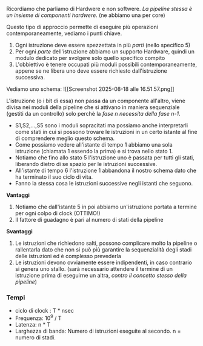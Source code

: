 Ricordiamo che parliamo di Hardwere e non softwere. *La pipeline stessa è un insieme di componenti hardwere*. (ne abbiamo una per core)

Questo tipo di approccio permette di eseguire più operazioni contemporaneamente, vediamo i punti chiave.
1. Ogni istruzione deve essere spezzettata in più *parti* (nello specifico 5)
2. Per ogni  *parte* dell'istruzione abbiamo un supporto Hardware, quindi un modulo dedicato per svolgere solo quello specifico compito 
3. L'obbiettivo è tenere occupati più moduli possibili contemporaneamente, appene se ne libera uno deve essere richiesto dall'istruzione successiva.

Vediamo uno schema:
![[Screenshot 2025-08-18 alle 16.51.57.png]]

L'istruzione (o i bit di essa) non passa da un componente all'altro, viene divisa nei moduli della pipeline che si attivano in maniera sequenziale (gestiti da un controllo) solo perchè la *fase n necessita della fase n-1*. 

- S1,S2,...,S5 sono i moduli sopracitati ma possiamo anche interpretarli come stati in cui si possono trovare le istruzioni in un certo istante al fine di comprendere meglio questo schema.
- Come possiamo vedere all'istante di tempo 1 abbiamo una sola istruzione (chiamata 1 essendo la prima) e si trova nello stato 1.
- Notiamo che fino allo stato 5 l'istruzione uno è passata per tutti gli stati, liberando dietro di se spazio per le istruzioni successive.
- All'istante di tempo 6 l'istruzione 1 abbandona il nostro schema dato che ha terminato il suo ciclo di vita.
- Fanno la stessa cosa le istruzioni successive negli istanti che seguono.

**Vantaggi**
1. Notiamo che dall'istante 5 in poi abbiamo un'istruzione portata a termine per ogni colpo di clock (OTTIMO!)
2. Il fattore di guadagno è pari al numero di stati della pipeline

**Svantaggi**
1. Le istruzioni che richiedono salti, possono complicare molto la pipeline o rallentarla dato che non si può più garantire la sequenzialità degli stadi delle istruzioni ed è complesso prevederla
2. Le istruzioni devono ovviamente essere indipendenti, in caso contrario si genera uno stallo. (sarà necessario attendere il termine di un istruzione prima di eseguirne un altra, *contro il concetto stesso della pipeline*)

### Tempi
- ciclo di clock : T \* nsec
- Frequenza: 10<sup>9</sup> / T
- Latenza: n \* T
- Larghezza di banda: Numero di istruzioni eseguite al secondo.
n = numero di stadi.